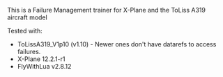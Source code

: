 This is a Failure Management trainer for X-Plane and the ToLiss A319 aircraft model

Tested with:

- ToLissA319_V1p10 (v1.10) - Newer ones don't have datarefs to access failures.
- X-Plane 12.2.1-r1
- FlyWithLua v2.8.12
  
